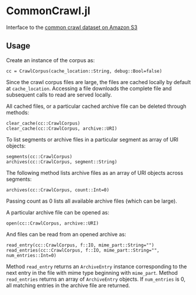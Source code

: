 CommonCrawl.jl
==============

Interface to the [common crawl dataset on Amazon S3](http://aws.amazon.com/datasets/41740)

## Usage

Create an instance of the corpus as:
````
cc = CrawlCorpus(cache_location::String, debug::Bool=false)
````
Since the crawl corpus files are large, the files are cached locally by default at `cache_location`. Accessing a file downloads the complete file and subsequent calls to read are served locally.

All cached files, or a particular cached archive file can be deleted through methods:
````
clear_cache(cc::CrawlCorpus)
clear_cache(cc::CrawlCorpus, archive::URI)
````

To list segments or archive files in a particular segment as array of URI objects:
````
segments(cc::CrawlCorpus)
archives(cc::CrawlCorpus, segment::String)
````

The following method lists archive files as an array of URI objects across segments:
````
archives(cc::CrawlCorpus, count::Int=0)
````
Passing count as 0 lists all available archive files (which can be large).

A particular archive file can be opened as:
````
open(cc::CrawlCorpus, archive::URI)
````

And files can be read from an opened archive as:
````
read_entry(cc::CrawlCorpus, f::IO, mime_part::String="")
read_entries(cc::CrawlCorpus, f::IO, mime_part::String="", num_entries::Int=0)
````
Method `read_entry` returns an `ArchiveEntry` instance corresponding to the next entry in the file with mime type beginning with `mime_part`. Method `read_entries` returns an array of `ArchiveEntry` objects. If `num_entries` is 0, all matching entries in the archive file are returned.

